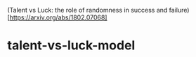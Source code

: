 (Talent vs Luck: the role of randomness in success and failure)[https://arxiv.org/abs/1802.07068]


# talent-vs-luck-model
